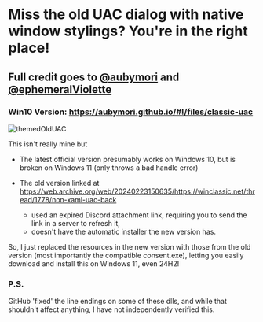 
# Miss the old UAC dialog with native window stylings? You're in the right place!
## Full credit goes to [@aubymori](https://github.com/aubymori) and [@ephemeralViolette](https://github.com/ephemeralViolette/)

### Win10 Version: https://aubymori.github.io/#!/files/classic-uac
![themedOldUAC](https://github.com/user-attachments/assets/70e1ee9f-c676-4034-82ab-d890a117aae9)

This isn't really mine but 
- The latest official version presumably works on Windows 10, but is broken on Windows 11 (only throws a bad handle error)
  
- The old version linked at https://web.archive.org/web/20240223150635/https://winclassic.net/thread/1778/non-xaml-uac-back
  - used an expired Discord attachment link, requiring you to send the link in a server to refresh it,
  - doesn't have the automatic installer the new version has.
 
So, I just replaced the resources in the new version with those from the old version (most importantly the compatible consent.exe), letting you easily download and install this on Windows 11, even 24H2!

### P.S. 
GitHub 'fixed' the line endings on some of these dlls, and while that shouldn't affect anything, I have not independently verified this.
